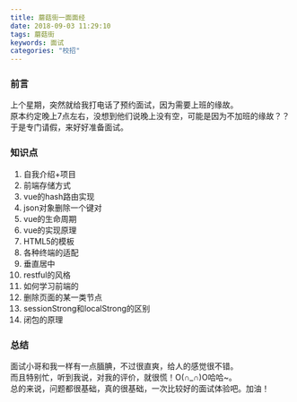```yaml
---
title: 蘑菇街一面面经
date: 2018-09-03 11:29:10
tags: 蘑菇街
keywords: 面试
categories: "校招"
---
```

### 前言
上个星期，突然就给我打电话了预约面试，因为需要上班的缘故。  
原本约定晚上7点左右，没想到他们说晚上没有空，可能是因为不加班的缘故？？  
于是专门请假，来好好准备面试。
<!--more-->
### 知识点
1. 自我介绍+项目
2. 前端存储方式
3. vue的hash路由实现
4. json对象删除一个键对
5. vue的生命周期
6. vue的实现原理
7. HTML5的模板
8. 各种终端的适配
9. 垂直居中
10. restful的风格
11. 如何学习前端的
12. 删除页面的某一类节点
13. sessionStrong和localStrong的区别
14. 闭包的原理  

### 总结
面试小哥和我一样有一点腼腆，不过很直爽，给人的感觉很不错。  
而且特别忙，听到我说，对我的评价，就很慌！O(∩_∩)O哈哈~。  
总的来说，问题都很基础，真的很基础，一次比较好的面试体验吧。加油！  